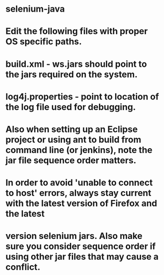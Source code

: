 # selenium-java
#
# Edit the following files with proper OS specific paths. 
# build.xml - ws.jars should point to the jars required on the system. 
# log4j.properties - point to location of the log file used for debugging.
#
# Also when setting up an Eclipse project or using ant to build from command line (or jenkins), note the jar file sequence order matters.  
# 
# In order to avoid 'unable to connect to host' errors, always stay current with the latest version of Firefox and the latest
# version selenium jars.  Also make sure you consider sequence order if using other jar files that may cause a conflict.  



